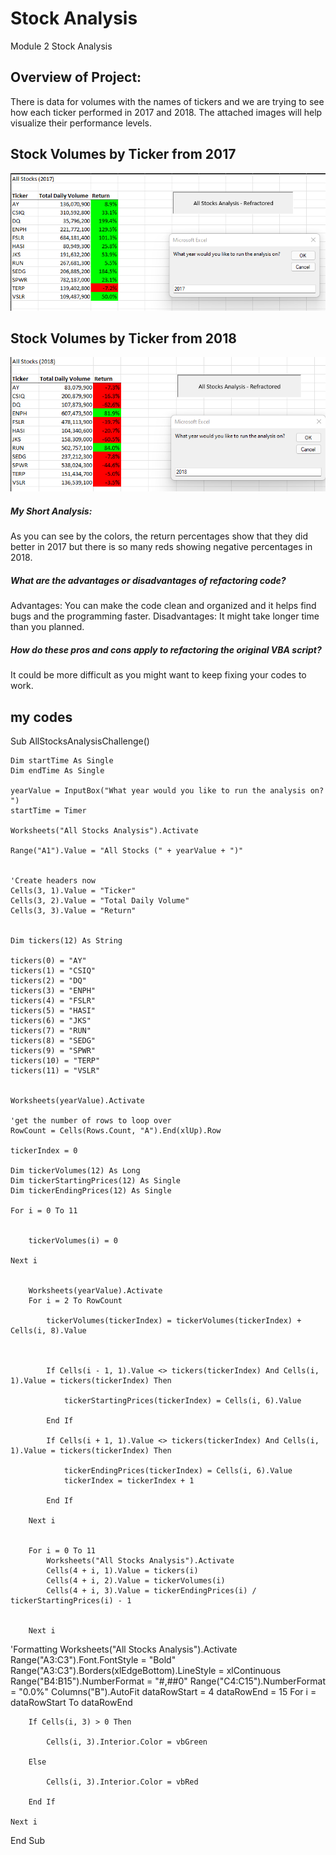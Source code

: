 # Stock Analysis
Module 2 Stock Analysis


## Overview of Project: 
There is data for volumes with the names of tickers and we are trying to see how each ticker performed in 2017 and 2018. 
The attached images will help visualize their performance levels. 

## Stock Volumes by Ticker from 2017
![2017](VBA_Challenge_2017.png)

## Stock Volumes by Ticker from 2018
![2018](VBA_Challenge_2018.png)

##### My Short Analysis:
As you can see by the colors, the return percentages show that they did better in 2017 but there is so many reds showing negative percentages in 2018. 

##### What are the advantages or disadvantages of refactoring code?
Advantages: You can make the code clean and organized and it helps find bugs and the programming faster.
Disadvantages: It might take longer time than you planned.

##### How do these pros and cons apply to refactoring the original VBA script?
It could be more difficult as you might want to keep fixing your codes to work. 

## my codes
Sub AllStocksAnalysisChallenge()

    Dim startTime As Single
    Dim endTime As Single
    
    yearValue = InputBox("What year would you like to run the analysis on? ")
    startTime = Timer
    
    Worksheets("All Stocks Analysis").Activate
    
    Range("A1").Value = "All Stocks (" + yearValue + ")"
    
    
    'Create headers now
    Cells(3, 1).Value = "Ticker"
    Cells(3, 2).Value = "Total Daily Volume"
    Cells(3, 3).Value = "Return"
    

    Dim tickers(12) As String

    tickers(0) = "AY"
    tickers(1) = "CSIQ"
    tickers(2) = "DQ"
    tickers(3) = "ENPH"
    tickers(4) = "FSLR"
    tickers(5) = "HASI"
    tickers(6) = "JKS"
    tickers(7) = "RUN"
    tickers(8) = "SEDG"
    tickers(9) = "SPWR"
    tickers(10) = "TERP"
    tickers(11) = "VSLR"


    Worksheets(yearValue).Activate

    'get the number of rows to loop over
    RowCount = Cells(Rows.Count, "A").End(xlUp).Row
    
    tickerIndex = 0
    
    Dim tickerVolumes(12) As Long
    Dim tickerStartingPrices(12) As Single
    Dim tickerEndingPrices(12) As Single

    For i = 0 To 11

        
        tickerVolumes(i) = 0
        
    Next i
    
    
        Worksheets(yearValue).Activate
        For i = 2 To RowCount
    
            tickerVolumes(tickerIndex) = tickerVolumes(tickerIndex) + Cells(i, 8).Value
                   
        
            
            If Cells(i - 1, 1).Value <> tickers(tickerIndex) And Cells(i, 1).Value = tickers(tickerIndex) Then

                tickerStartingPrices(tickerIndex) = Cells(i, 6).Value

            End If

            If Cells(i + 1, 1).Value <> tickers(tickerIndex) And Cells(i, 1).Value = tickers(tickerIndex) Then

                tickerEndingPrices(tickerIndex) = Cells(i, 6).Value
                tickerIndex = tickerIndex + 1

            End If

        Next i
        
       
        For i = 0 To 11
            Worksheets("All Stocks Analysis").Activate
            Cells(4 + i, 1).Value = tickers(i)
            Cells(4 + i, 2).Value = tickerVolumes(i)
            Cells(4 + i, 3).Value = tickerEndingPrices(i) / tickerStartingPrices(i) - 1
        

        Next i

    

 'Formatting
    Worksheets("All Stocks Analysis").Activate
    Range("A3:C3").Font.FontStyle = "Bold"
    Range("A3:C3").Borders(xlEdgeBottom).LineStyle = xlContinuous
    Range("B4:B15").NumberFormat = "#,##0"
    Range("C4:C15").NumberFormat = "0.0%"
    Columns("B").AutoFit
    dataRowStart = 4
    dataRowEnd = 15
    For i = dataRowStart To dataRowEnd

        If Cells(i, 3) > 0 Then

            Cells(i, 3).Interior.Color = vbGreen

        Else

            Cells(i, 3).Interior.Color = vbRed

        End If

    Next i




End Sub
